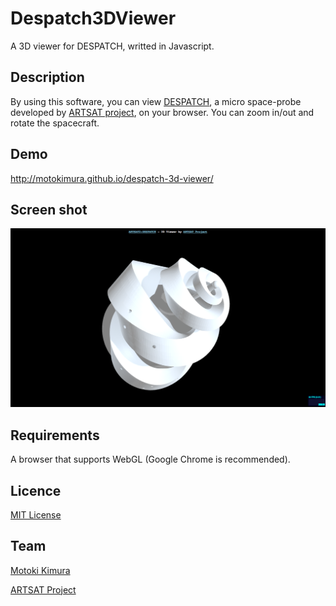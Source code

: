 Despatch3DViewer
====
A 3D viewer for DESPATCH, writted in Javascript.

## Description

By using this software, you can view [DESPATCH](http://artsat.jp/en/project/despatch), a micro space-probe developed by [ARTSAT project](http://artsat.jp), on your browser. 
You can zoom in/out and rotate the spacecraft.

## Demo

http://motokimura.github.io/despatch-3d-viewer/

## Screen shot

<img src="https://raw.githubusercontent.com/motokimura/Despatch3DViewer/master/screen_capture.png" />

## Requirements

A browser that supports WebGL (Google Chrome is recommended).

## Licence

[MIT License](LICENSE.txt)

## Team

[Motoki Kimura](https://github.com/motokimura)

[ARTSAT Project](https://github.com/ARTSAT)
